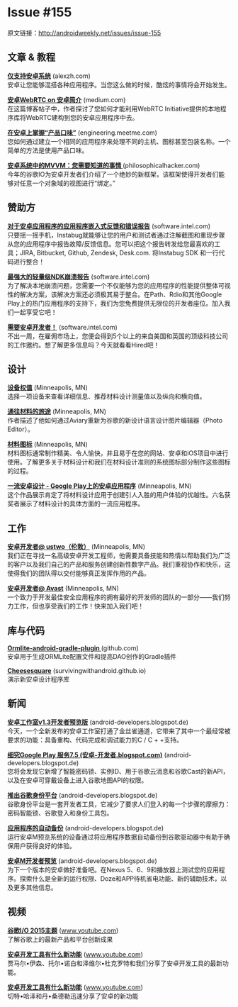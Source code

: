 # Issue #155

>
原文链接：<http://androidweekly.net/issues/issue-155>

## 文章 & 教程

**[仅支持安卓系统](http://blog.jetbrains.com/kotlin/2015/04/announcing-anko-for-android/)** (alexzh.com)   
安卓让您能够混搭各种应用程序。当您这么做的时候，酷炫的事情将会开始发生。
  
**[安卓WebRTC on 安卓简介](http://konmik.github.io/introduction-to-model-view-presenter-on-android.html)** (medium.com)   
在这篇博客帖子中，作者探讨了您如何才能利用WebRTC Initiative提供的本地程序库将WebRTC建构到您的安卓应用程序中去。

**[在安卓上掌握“产品口味”](http://www.androiddesignpatterns.com/2013/04/activitys-threads-memory-leaks.html)** (engineering.meetme.com)   
您如何通过建立一个相同的应用程序来处理不同的主机、图标甚至包装名称。一个简单的方法是使用产品口味。
 
**[安卓系统中的MVVM：您需要知道的事情 ](https://www.bignerdranch.com/blog/triumph-android-studio-1-2-sneaks-in-full-testing-support/)** (philosophicalhacker.com)   
今年的谷歌IO为安卓开发者们介绍了一个绝妙的新框架，该框架使得开发者们能够对任意一个对象域的视图进行“绑定。”

## 赞助方

**[对于安卓应用程序的应用程序嵌入式反馈和错误报告](https://software.intel.com/en-us/android/app-testing?utm_source=Android+Weekly&utm_medium=Banner+Ad&utm_campaign=Android+ASMO+Q2-15+Android+Weekly&utm_content=General+Developers+sponsored+post)** (software.intel.com)   
只要摇一摇手机，Instabug就能够让您的用户和测试者通过注解截图和重现步骤从您的应用程序中报告故障/反馈信息。您可以把这个报告转发给您最喜欢的工具；JIRA, Bitbucket, Github, Zendesk, Desk.com. 将Instabug SDK 和一行代码进行整合！

**[最强大的轻量级NDK崩溃报告](https://software.intel.com/en-us/android/app-testing?utm_source=Android+Weekly&utm_medium=Banner+Ad&utm_campaign=Android+ASMO+Q2-15+Android+Weekly&utm_content=General+Developers+sponsored+post)** (software.intel.com)   
为了解决本地崩溃问题，您需要一个不仅能够为您的应用程序的性能提供整体可视性的解决方案，该解决方案还必须极其易于整合。在Path、Rdio和其他Google Play上的热门应用程序的支持下，我们为您免费提供无限位的开发者座位。加入我们一起享受它吧！

**[需要安卓开发者！](https://software.intel.com/en-us/android/app-testing?utm_source=Android+Weekly&utm_medium=Banner+Ad&utm_campaign=Android+ASMO+Q2-15+Android+Weekly&utm_content=General+Developers+sponsored+post)** (software.intel.com)   
不出一周，在雇佣市场上，您便会得到5个以上的来自美国和英国的顶级科技公司的工作邀约。想了解更多信息吗？今天就看看Hired吧！

## 设计

**[设备权值](http://berlinstartupjobs.com/engineering/senior-android-developer-qlearning/)** (Minneapolis, MN)   
选择一项设备来查看详细信息、推荐材料设计测量值以及纵向和横向值。
 
**[通往材料的旅途](https://www.storehouse.co/jobs/android-developer)** (Minneapolis, MN)   
作者描述了他如何通过Aviary重新为谷歌的新设计语言设计图片编辑器（Photo Editor）。

**[材料图标](http://berlinstartupjobs.com/engineering/senior-android-developer-qlearning/)** (Minneapolis, MN)   
材料图标通常制作精美、令人愉快，并且易于在您的网站、安卓和iOS项目中进行使用。了解更多关于材料设计和我们在材料设计准则的系统图标部分制作这些图标的过程。
 
**[一流安卓设计 - Google Play上的安卓应用程序](https://www.storehouse.co/jobs/android-developer)** (Minneapolis, MN)   
这个作品展示肯定了将材料设计应用于创建引人入胜的用户体验的优越性。六名获奖者展示了材料设计的具体方面的一流应用程序。

## 工作

**[安卓开发者@ ustwo（伦敦）](http://berlinstartupjobs.com/engineering/senior-android-developer-qlearning/)** (Minneapolis, MN)   
我们正在寻找一名高级安卓开发工程师，他需要具备技能和热情以帮助我们为广泛的客户以及我们自己的产品和服务创建创新性数字产品。我们重视协作和快乐，这使得我们的团队得以交付能够真正发挥作用的产品。
 
**[安卓开发者@ Avast](https://www.storehouse.co/jobs/android-developer)** (Minneapolis, MN)   
一个致力于开发最佳安全应用程序的拥有最好的开发师的团队的一部分——我们努力工作，但也享受我们的工作！快来加入我们吧！

## 库与代码

**[Ormlite-android-gradle-plugin ](https://github.com/florent37/WearMenu)** (github.com)   
安卓用于生成ORMLite配置文件和提高DAO创作的Gradle插件


**[Cheesesquare](https://github.com/klongmitre/android-segmented-control-view)** (survivingwithandroid.github.io)       
演示新安卓设计程序库

## 新闻

**[安卓工作室v1.3开发者预览版](http://tools.android.com/recent/androidstudio12beta3available)** (android-developers.blogspot.de)    
今天，一个全新发布的安卓工作室打通了金丝雀通道，它带来了其中一个最经常被要求的功能：具备重构、代码完成和调试能力的C / C + +支持。

**[细究Google Play 服务7.5 (安卓-开发者.blogspot.com)](http://tools.android.com/recent/androidstudio12beta3available)** (android-developers.blogspot.de)    
您将会发现它新增了智能密码锁、实例ID、用于谷歌云消息和谷歌Cast的新API，以及在安卓可穿戴设备上进入谷歌地图API的权限。

**[推出谷歌身份平台](http://tools.android.com/recent/androidstudio12beta3available)** (android-developers.blogspot.de)    
谷歌身份平台是一套开发者工具，它减少了要求人们登入的每一个步骤的摩擦力：密码智能锁、谷歌登入和身份工具包。

**[应用程序的自动备份](http://tools.android.com/recent/androidstudio12beta3available)** (android-developers.blogspot.de)    
运行安卓M预览系统的设备通过将应用程序数据自动备份到谷歌驱动器中有助于确保用户获得良好的体验。

**[安卓M开发者预览](http://tools.android.com/recent/androidstudio12beta3available)** (android-developers.blogspot.de)    
为下一个版本的安卓做好准备吧。在Nexus 5、6、9和播放器上测试您的应用程序。探索什么是全新的运行权限、Doze和APP待机省电功能、新的辅助技术，以及更多其他信息。
 

## 视频 

**[谷歌I/O 2015主题](https://caster.io/android/episode-3-android-studio-productivity-custom-shortcuts/)** (www.youtube.com)    
了解谷歌上的最新产品和平台创新成果

**[安卓开发工具有什么新功能](https://caster.io/android/episode-3-android-studio-productivity-custom-shortcuts/)** (www.youtube.com)    
贾马尔•伊森、托尔•诺白和泽维尔•杜克罗特和我们分享了安卓开发工具的最新功能。

**[安卓开发工具有什么新功能](https://caster.io/android/episode-3-android-studio-productivity-custom-shortcuts/)** (www.youtube.com)    
切特•哈泽和丹•桑德勒迅速分享了安卓的新功能
